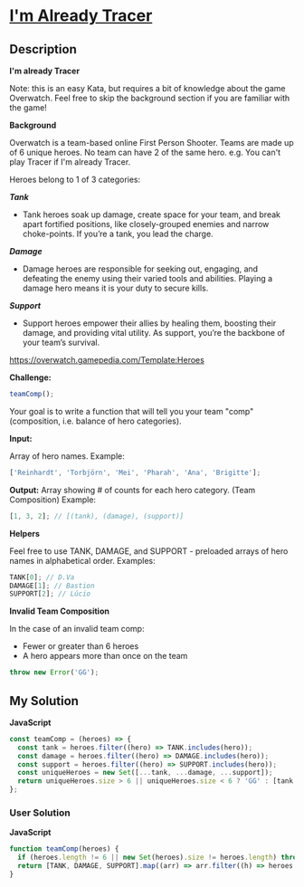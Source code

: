 # [I'm Already Tracer](https://www.codewars.com/kata/5c15dd0fb48e91d81b0000c6)

## Description

**I'm already Tracer**

Note: this is an easy Kata, but requires a bit of knowledge about the game Overwatch. Feel free to skip the background section if you are familiar with the game!

**Background**

Overwatch is a team-based online First Person Shooter. Teams are made up of 6 unique heroes. No team can have 2 of the same hero. e.g. You can't play Tracer if I'm already Tracer.

Heroes belong to 1 of 3 categories:

**_Tank_**

- Tank heroes soak up damage, create space for your team, and break apart fortified positions, like closely-grouped enemies and narrow choke-points. If you’re a tank, you lead the charge.

**_Damage_**

- Damage heroes are responsible for seeking out, engaging, and defeating the enemy using their varied tools and abilities. Playing a damage hero means it is your duty to secure kills.

**_Support_**

- Support heroes empower their allies by healing them, boosting their damage, and providing vital utility. As support, you’re the backbone of your team’s survival.

https://overwatch.gamepedia.com/Template:Heroes

**Challenge:**

```js
teamComp();
```

Your goal is to write a function that will tell you your team "comp" (composition, i.e. balance of hero categories).

**Input:**

Array of hero names. Example:

```js
['Reinhardt', 'Torbjörn', 'Mei', 'Pharah', 'Ana', 'Brigitte'];
```

**Output:**
Array showing # of counts for each hero category. (Team Composition)
Example:

```js
[1, 3, 2]; // [(tank), (damage), (support)]
```

**Helpers**

Feel free to use TANK, DAMAGE, and SUPPORT - preloaded arrays of hero names in alphabetical order. Examples:

```js
TANK[0]; // D.Va
DAMAGE[1]; // Bastion
SUPPORT[2]; // Lúcio
```

**Invalid Team Composition**

In the case of an invalid team comp:

- Fewer or greater than 6 heroes
- A hero appears more than once on the team

```js
throw new Error('GG');
```

## My Solution

**JavaScript**

```js
const teamComp = (heroes) => {
  const tank = heroes.filter((hero) => TANK.includes(hero));
  const damage = heroes.filter((hero) => DAMAGE.includes(hero));
  const support = heroes.filter((hero) => SUPPORT.includes(hero));
  const uniqueHeroes = new Set([...tank, ...damage, ...support]);
  return uniqueHeroes.size > 6 || uniqueHeroes.size < 6 ? 'GG' : [tank.length, damage.length, support.length];
};
```

### User Solution

**JavaScript**

```js
function teamComp(heroes) {
  if (heroes.length != 6 || new Set(heroes).size != heroes.length) throw 'GG';
  return [TANK, DAMAGE, SUPPORT].map((arr) => arr.filter((h) => heroes.indexOf(h) >= 0).length);
}
```
